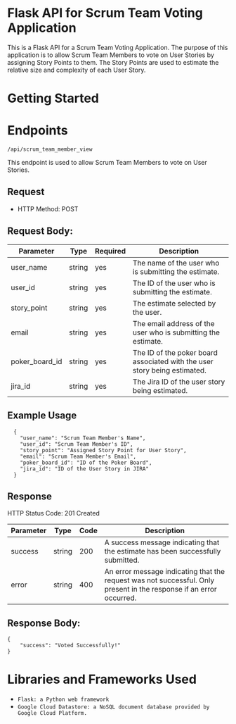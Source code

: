 # Flask API for Scrum Team Voting Application

This is a Flask API for a Scrum Team Voting Application. The purpose of this application is to allow Scrum Team Members to vote on User Stories by assigning Story Points to them. The Story Points are used to estimate the relative size and complexity of each User Story.

# Getting Started

# Endpoints

 `/api/scrum_team_member_view`

   This endpoint is used to allow Scrum Team Members to vote on User Stories.

## Request
- HTTP Method: POST

## Request Body:

| Parameter | Type | Required | Description |
| ------ | ---- | -------- | ----------- |
|user_name | string | yes |	The name of the user who is submitting the estimate. |
|user_id |	string | yes |	The ID of the user who is submitting the estimate. |
| story_point | string | yes | The estimate selected by the user. |
|email | string | yes | The email address of the user who is submitting the estimate. |
|poker_board_id	| string | yes | The ID of the poker board associated with the user story being estimated. |
| jira_id | string	| yes | The Jira ID of the user story being estimated. |

## Example Usage
```
  {
    "user_name": "Scrum Team Member's Name",
    "user_id": "Scrum Team Member's ID",
    "story_point": "Assigned Story Point for User Story",
    "email": "Scrum Team Member's Email",
    "poker_board_id": "ID of the Poker Board",
    "jira_id": "ID of the User Story in JIRA"
  } 
```
## Response

 HTTP Status Code: 201 Created

| Parameter | Type | Code | Description |
| ------ | ---- |------|-------- |
| success | string |200 | A success message indicating that the estimate has been successfully submitted. |
|error | string | 400 | An error message indicating that the request was not successful. Only present in the response if an error occurred. |

## Response Body:
```
{
    "success": "Voted Successfully!"
}
```

# Libraries and Frameworks Used
- `Flask: a Python web framework`
- `Google Cloud Datastore: a NoSQL document database provided by Google Cloud Platform.`





